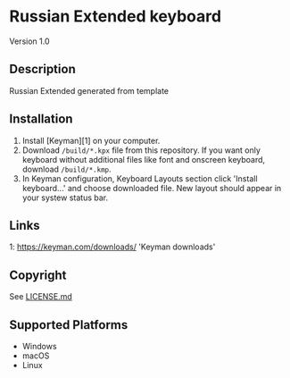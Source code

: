 Russian Extended keyboard
==============

Version 1.0

Description
-----------
Russian Extended generated from template

Installation
-----------
1. Install [Keyman][1] on your computer.
2. Download `/build/*.kpx` file from this repository. If you want only keyboard
   without additional files like font and onscreen keyboard, download
   `/build/*.kmp`.
3. In Keyman configuration, Keyboard Layouts section click 'Install keyboard...' and choose downloaded file.
   New layout should appear in your systew status bar.

Links
-----
1: <https://keyman.com/downloads/> 'Keyman downloads'

Copyright
---------
See [LICENSE.md](LICENSE.md)

Supported Platforms
-------------------
 * Windows
 * macOS
 * Linux

